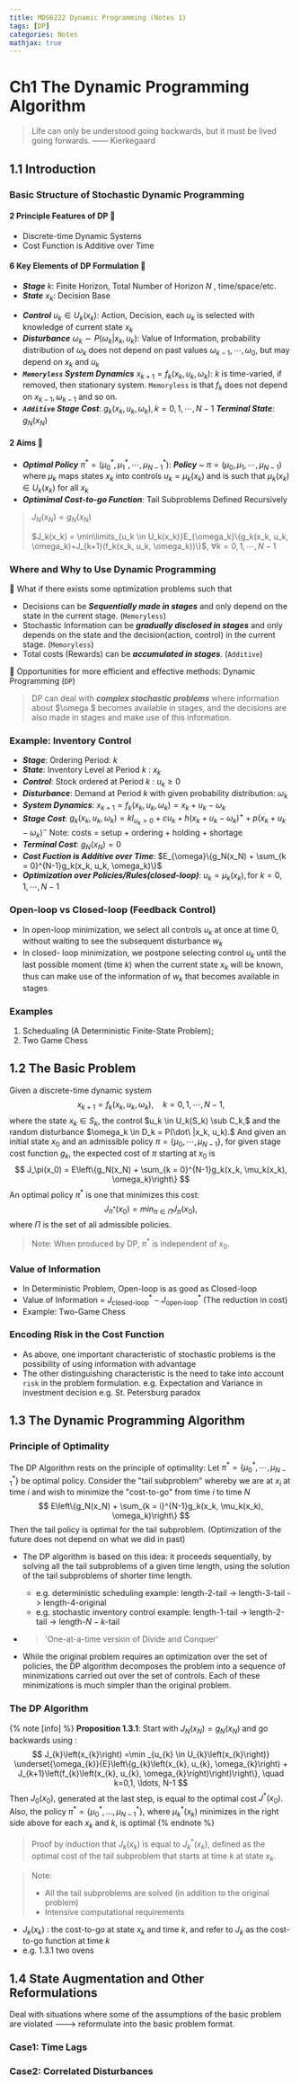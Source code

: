 ```yaml
---
title: MDS6222 Dynamic Programming (Notes 1)
tags: [DP]
categories: Notes
mathjax: true
---
```


# Ch1 The Dynamic Programming Algorithm
>Life can only be understood going backwards,
>but it must be lived going forwards.
>—— Kierkegaard

<!-- more -->

## 1.1 Introduction

### Basic Structure of Stochastic Dynamic Programming

#### **2** Principle Features of DP 👀
* Discrete-time Dynamic Systems
* Cost Function is Additive over Time

#### **6** Key Elements of DP Formulation 👀
* ***Stage***  $k$: Finite Horizon, Total Number of Horizon $N$ , time/space/etc.
* ***State*** $x_k$: Decision Base
- ***Control*** $u_k \in U_k(x_k)$: Action, Decision, each $u_k$ is selected with knowledge of current state $x_k$
- ***Disturbance***  $\omega_k \sim P(\omega_k|x_k, u_k)$: Value of Information, probability distribution of $\omega_k$ does not depend on past values $\omega_{k-1}, \dotsm, \omega_0$, but may depend on $x_k$ and $u_k$
- ***`Memoryless` System Dynamics*** $x_{k+1} = f_k(x_k, u_k, \omega_k)$: $k$ is time-varied, if removed, then stationary system.  `Memoryless` is that $f_k$ does not depend on $x_{k-1}, \omega_{k-1}$ and so on.
- ***`Additive` Stage Cost***: $g_k(x_k, u_k, \omega_k), k = 0, 1, \dotsm, N-1$
     ***Terminal State***: $g_N(x_N)$

#### **2** Aims 👀

- ***Optimal Policy*** $\pi^* = \left(\mu_0^*, \mu_1^*, \dotsm, \mu_{N-1}^* \right)$: ***Policy*** ~ $\pi = \left(\mu_0, \mu_1, \dotsm, \mu_{N-1}\right)$ where $\mu_k$ maps states $x_k$ into controls $u_k = \mu_k(x_k)$ and is such that $\mu_k(x_k) \in U_k(x_k)$ for all $x_k$
- ***Optimimal Cost-to-go Function***: Tail Subproblems Defined Recursively

> $J_N(x_N) = g_N(x_N)$
>
> $J_k(x_k) = \min\limits_{u_k \in U_k(x_k)}E_{\omega_k}\{g_k(x_k, u_k, \omega_k)+J_{k+1}(f_k(x_k, u_k, \omega_k))\}$,  $\forall k = 0, 1, \dotsm, N-1$


### Where and Why to Use Dynamic Programming

👀️ What if there exists some optimization problems such that

* Decisions can be ***Sequentially made in stages*** and only depend on the state in the current stage.  (`Memoryless`)
* Stochastic Information can be ***gradually disclosed in stages*** and only depends on the state and the decision(action, control) in the current stage. (`Memoryless`)
* Total costs (Rewards) can be ***accumulated in stages***. (`Additive`)

🚀️ Opportunities for more efficient and effective methods: Dynamic Programming (`DP`)
>DP can deal with ***complex stochastic problems*** where information about $\omega  $ becomes available in stages, and the decisions are also made in stages and make use of this information.


### Example: Inventory Control
- ***Stage***: Ordering Period: $k$
- ***State***: Inventory Level at Period $k$ : $x_k$
- ***Control***: Stock ordered at Period $k$ : $u_k \ge 0$
- ***Disturbance***: Demand at Period $k$ with given probability distribution: $\omega_k$
- ***System Dynamics***: $x_{k+1} = f_k(x_k, u_k, \omega_k) = x_k + u_k - \omega_k$
- ***Stage Cost***: $g_k(x_k, u_k, \omega_k) = kI_{u_k>0} + cu_k + h(x_k + u_k - \omega_k)^{+} + p(x_k + u_k - \omega_k)^{-}$
  Note: costs = setup + ordering + holding + shortage
- ***Terminal Cost***: $g_N(x_N) = 0$
- ***Cost Fuction is Additive over Time***: $E_{\omega}\{g_N(x_N) + \sum_{k = 0}^{N-1}g_k(x_k, u_k, \omega_k)\}$
- ***Optimization over Policies/Rules(closed-loop)***: $u_k = \mu_k(x_k), \text{for} \ k=0, 1, \cdots, N-1$

### Open-loop vs Closed-loop (Feedback Control)
- In open-loop minimization, we select all controls $u_k$ at once at time 0, without waiting to see the subsequent disturbance $w_k$
- In closed- loop minimization, we postpone selecting control $u_k$ until the last possible moment (time $k$) when the current state $x_k$ will be known, thus can make use of the information of $w_k$ that becomes available in stages

### Examples
1. Schedualing (A Deterministic Finite-State Problem);
2. Two Game Chess


## 1.2 The Basic Problem
Given a discrete-time dynamic system
$$
x_{k+1} = f_k(x_k, u_k, \omega_k), \quad k = 0, 1, \cdots, N-1,
$$
where the state $x_k \in S_k,$ the control $u_k \in U_k(S_k) \sub C_k,$ and the random disturbance $\omega_k \in D_k = P(\dot\ |x_k, u_k).$
And given an initial state $x_0$ and an admissible policy $\pi = \{\mu_0, \cdots, \mu_{N-1}\},$ for given stage cost function $g_k,$ the expected cost of $\pi$ starting at $x_0$ is
$$
J_\pi(x_0) = E\left\{g_N(x_N) + \sum_{k = 0}^{N-1}g_k(x_k, \mu_k(x_k), \omega_k)\right\}
$$
An optimal policy $\pi^*$ is one that minimizes this cost:
$$
J_{\pi^*}(x_0) = min_{\pi\in\Pi}J_\pi(x_0),
$$
where $\Pi$ is the set of all admissible policies.
> Note: When produced by DP, $\pi^*$ is independent of $x_0.$


### Value of Information
-  In Deterministic Problem, Open-loop is as good as Closed-loop
-  Value of Information = $J^*_{\text{closed-loop}} - J^*_{\text{open-loop}}$  (The reduction in cost)
-  Example: Two-Game Chess

### Encoding Risk in the Cost Function
- As above, one important characteristic of stochastic problems is the possibility of using information with advantage
- The other distinguishing characteristic is the need to take into account `risk` in the problem formulation.
  e.g. Expectation and Variance in investment decision
  e.g. St. Petersburg paradox


## 1.3 The Dynamic Programming Algorithm
### Principle of Optimality
The DP Algorithm rests on the principle of optimality:
Let $\pi^* = \{\mu_0^*, \cdots, \mu_{N-1}^*\}$ be optimal policy. Consider the "tail subproblem" whereby we are at $x_i$ at time $i$ and wish to minimize the "cost-to-go" from time $i$ to time $N$
$$
E\left\{g_N(x_N) + \sum_{k = i}^{N-1}g_k(x_k, \mu_k(x_k), \omega_k)\right\}
$$
Then the tail policy is optimal for the tail subproblem. (Optimization of the future does not depend on what we did in past)

- The DP algorithm is based on this idea: it proceeds sequentially, by solving all the tail subproblems of a given time length, using the solution of the tail subproblems of shorter time length.
  - e.g. deterministic scheduling example: length-2-tail -> length-3-tail -> length-4-original
  - e.g. stochastic inventory control example: length-1-tail -> length-2-tail ->  length-$N-k$-tail

- > 'One-at-a-time version of Divide and Conquer'
-  While the original problem requires an optimization over the set of policies, the DP algorithm decomposes the problem into a sequence of minimizations carried out over the set of controls. Each of these minimizations is much simpler than the original problem.



### The DP Algorithm
{% note [info] %}
**Proposition 1.3.1**: Start with $J_N(x_N) = g_N(x_N)$ and go backwards using :
$$
J_{k}\left(x_{k}\right) =\min _{u_{k} \in U_{k}\left(x_{k}\right)} \underset{\omega_{k}}{E}\left\{g_{k}\left(x_{k}, u_{k}, \omega_{k}\right) + J_{k+1}\left(f_{k}\left(x_{k}, u_{k}, \omega_{k}\right)\right)\right\}, \quad k=0,1, \ldots, N-1
$$
Then $J_0(x_0),$ generated at the last step, is equal to the optimal cost $J^*(x_0)$. Also, the policy $\pi^* = \left\{\mu_0^*, \ldots, \mu_{N-1}^* \right\}$, where $\mu_k^*(x_k)$ minimizes in the right side above for each $x_k$ and $k$, is optimal
{% endnote %}
> Proof by induction that $J_k(x_k)$ is equal to $J_k^*(x_k)$, defined as the optimal cost of the tail subproblem that starts at time $k$ at state $x_k$.

>Note:
>    - All the tail subproblems are solved (in addition to the original problem)
>    - Intensive computational requirements
>



- $J_k(x_k)$ : the cost-to-go at state $x_k$ and time $k$, and refer to $J_k$ as the cost-to-go function at time $k$
- e.g. 1.3.1 two ovens


## 1.4 State Augmentation and Other Reformulations
Deal with situations where some of the assumptions of the basic problem are violated ---> reformulate into the basic problem format.

### Case1: Time Lags
### Case2: Correlated Disturbances















